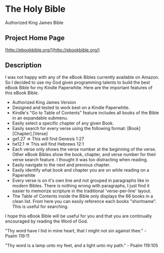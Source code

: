 The Holy Bible
==============
Authorized King James Bible

## Project Home Page ##
[http://ebookbible.org/](http://ebookbible.org/)

## Description ##

I was not happy with any of the eBook Bibles currently available on Amazon. So I decided to use my God given programming talents to build the best eBook Bible for my Kindle Paperwhite. Here are the important features of this eBook Bible.

* Authorized King James Version 
* Designed and tested to work best on a Kindle Paperwhite. 
* Kindle's "Go to Table of Contents" feature includes all books of the Bible in an expandable submenu. 
* Easily select a specific chapter of any given Book. 
* Easily search for every verse using the following format: [Book][Chapter].[Verse] 
* ge1.27 => This will find Genesis 1:27 
* he12.1 => This will find Hebrews 12:1 
* Each verse only shows the verse number at the beginning of the verse. Other eBook Bibles show the book, chapter, and verse number for their verse search feature. I thought it was too distracting when reading. 
* Easily navigate to the next and previous chapter. 
* Easily identify what book and chapter you are on while reading on a Paperwhite 
* Every verse is on it's own line and not grouped in paragraphs like in modern Bibles. There is nothing wrong with paragraphs, I just find it easier to memorize scripture in the traditional 'verse-per-line' layout. 
* The Table of Contents inside the Bible only displays the 66 books in a clean list. From here you can easily reference each books "shortname". This is useful for searching. 

I hope this eBook Bible will be useful for you and that you are continually encouraged by reading the Word of God. 

"Thy word have I hid in mine heart, that I might not sin against thee." - Psalm 119:11 

"Thy word is a lamp unto my feet, and a light unto my path." - Psalm 119:105

<!-- If you are on a tight budget, and can't afford $1 for this eBook, then please download a free copy by visiting the link below. -->
<!-- https://github.com/webplantmedia/the-holy-bible/raw/master/TheHolyBible.mobi -->
